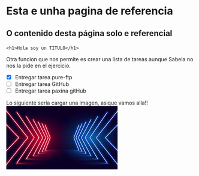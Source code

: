 # Esta e unha pagina de referencia
## O contenido desta página solo e referencial

`<h1>Hola soy un TITULO</h1>`



Otra funcion que nos permite es crear una lista de tareas
aunque Sabela no nos la pide en el ejercicio.
- [x] Entregar tarea pure-ftp
- [ ] Entregar tarea GitHub
- [ ] Entregar tarea paxina gitHub

Lo siguiente sería cargar una imagen, asique vamos alla!!
![Foto alta definicion](https://github.com/a18josecf/a18josecf.github.io/blob/main/imagen.jpeg?raw=true)